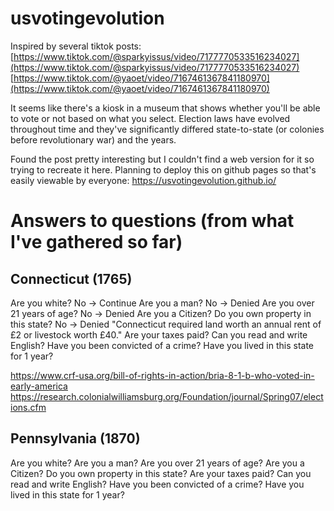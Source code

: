 # usvotingevolution

Inspired by several tiktok posts:
[https://www.tiktok.com/@sparkyissus/video/7177770533516234027](https://www.tiktok.com/@sparkyissus/video/7177770533516234027)
[https://www.tiktok.com/@yaoet/video/7167461367841180970](https://www.tiktok.com/@yaoet/video/7167461367841180970)

It seems like there's a kiosk in a museum that shows whether you'll be able to vote or not based on what you select.
Election laws have evolved throughout time and they've significantly differed state-to-state (or colonies before revolutionary war) and the years.

Found the post pretty interesting but I couldn't find a web version for it so trying to recreate it here.
Planning to deploy this on github pages so that's easily viewable by everyone: https://usvotingevolution.github.io/


# Answers to questions (from what I've gathered so far)
## Connecticut (1765)
Are you white?
    No -> Continue
Are you a man?
    No -> Denied
Are you over 21 years of age?
    No -> Denied
Are you a Citizen?
Do you own property in this state?
    No -> Denied
    "Connecticut required land worth an annual rent of £2 or livestock worth £40."
Are your taxes paid?
Can you read and write English?
Have you been convicted of a crime?
Have you lived in this state for 1 year?

https://www.crf-usa.org/bill-of-rights-in-action/bria-8-1-b-who-voted-in-early-america
https://research.colonialwilliamsburg.org/Foundation/journal/Spring07/elections.cfm

## Pennsylvania (1870)
Are you white?
Are you a man?
Are you over 21 years of age?
Are you a Citizen?
Do you own property in this state?
Are your taxes paid?
Can you read and write English?
Have you been convicted of a crime?
Have you lived in this state for 1 year?


